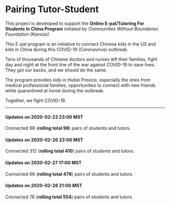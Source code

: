# Pairing Tutor-Student

This project is developed to support the **Online E-pal/Tutoring For Students In China Program** initiated by *Communities Without Boundaries Foundation (Kansas)*.

This E-pal program is an initiative to connect Chinese kids in the US and kids in China during this COVID-19 (Coronavirus) outbreak.

Tens of thousands of Chinese doctors and nurses left their families, fight day and night at the front line of the war against COVID-19 to save lives. They got our backs, and we should do the same.

The program provides kids in Hubei Provice, especially the ones from medical professional families, opportunities to connect with new friends while quarantined at home during the outbreak. 

Together, we fight COVID-19.


---

#### Updates on 2020-02-23 23:00 MST
Connected 98 (**rolling total 98**) pairs of students and tutors. 

#### Updates on 2020-02-26 23:00 MST
Connected 312 (**rolling total 410**) pairs of students and tutors. 

#### Updates on 2020-02-27 17:00 MST
Connected 66 (**rolling total 478**) pairs of students and tutors. 

#### Updates on 2020-02-28 21:00 MST
Connected 76 (**rolling total 554**) pairs of students and tutors. 